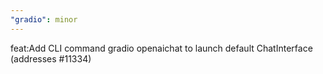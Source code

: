 ```yaml
---
"gradio": minor
---
```


feat:Add CLI command gradio openaichat to launch default ChatInterface (addresses #11334)
